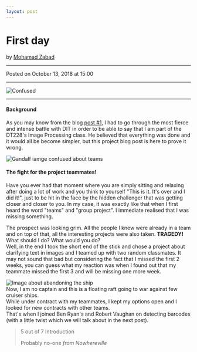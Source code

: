 ```yaml
---
layout: post
---
```


<!-- Page Content -->
<div class="container">
    <div class="row">
        <!-- Post Content Column -->
        <div class="col-lg-12">
            <!-- Title -->
            <h1 class="mt-4">First day</h1>
            <!-- Author -->
            <p class="lead">
            by
            <a href="#">Mohamad Zabad</a>
            </p>
            <hr>
            <!-- Date/Time -->
            <p>Posted on October 13, 2018 at 15:00</p>
            <hr>
            <!-- Preview Image -->
            <img class="img-fluid rounded" src="{{ "/assets/confused.jpg" | prepend: site.baseurl }}" alt="Confused">
            <hr>
            <!-- Post Content -->
            <h4>Background</h4>
            <p>As you may know from the blog <a href="{{ "/2018/10/12/first-day.html" | prepend: site.baseurl }}">post #1</a>, I had to go through the most fierce and intense battle with DIT in order to be able to say that I am part of the DT228's Image Processing class. He believed that everything was done and it would all be become simpler, but this project blog post is here to prove it wrong.</p>
            <img class="img-fluid rounded" src="{{ "/assets/gandalf.jpg" | prepend: site.baseurl }}" alt="Gandalf iamge confused about teams">
            <h4>The fight for the project teammates!</h4>
            <p>Have you ever had that moment where you are simply sitting and relaxing after doing a lot of work and you think to yourself "This is it. It's over and I did it!", just to be hit in the face by the hidden challenger that was getting closer and closer to you. In my case, it was exactly like that when I first heard the word "teams" and "group project". I immediate realised that I was missing something.</p>
            <p>The prospect was looking grim. All the people I knew were already in a team and on top of that, all the interesting projects were also taken. <b>TRAGEDY!</b> What should I do? What would you do?<br> Well, in the end I took the short end of the stick and chose a project about clarifying text in images and I teamed up with two random classmates. It may not sound that bad but considering the fact that I missed the first 2 weeks, you can guess what my reaction was when I found out that my teammate missed the first 3 and will be missing one more week.</p>
            <img class="img-fluid rounded" src="{{ "/assets/abandon.jpg" | prepend: site.baseurl }}" alt="Image about abandoning the ship">
            <br>Now, I am no captain and this is a floating raft going to war against few cruiser ships.<br>
            While under contract with my teammates, I kept my options open and I looked for new contracts with other teams.<br>
            That's when I joined Ben Ryan's and Robert Vaughan on detecting barcodes (with a little twist which we will talk about in the next post).
            <blockquote class="blockquote">
                <p class="mb-0">5 out of 7 Introduction </p>
                <footer class="blockquote-footer">Probably no-one 
                    <cite title="Source Title">from Nowhereville</cite>
                </footer>
            </blockquote>
        </div>
    </div>
    <!-- /.row -->
</div>
<!-- /.container -->



